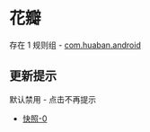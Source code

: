 # 花瓣

存在 1 规则组 - [com.huaban.android](/src/apps/com.huaban.android.ts)

## 更新提示

默认禁用 - 点击不再提示

- [快照-0](https://i.gkd.li/import/13832253)
